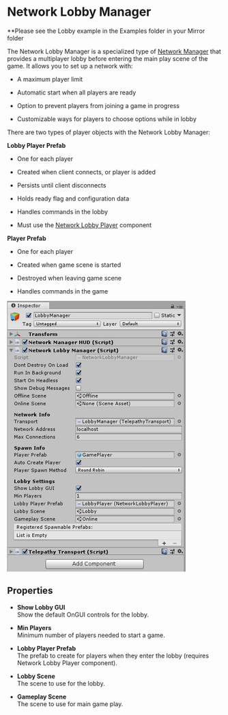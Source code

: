 # Network Lobby Manager

\*\*Please see the Lobby example in the Examples folder in your Mirror folder

The Network Lobby Manager is a specialized type of [Network Manager](NetworkManager) that provides a multiplayer lobby before entering the main play scene of the game. It allows you to set up a network with:

-   A maximum player limit

-   Automatic start when all players are ready

-   Option to prevent players from joining a game in progress

-   Customizable ways for players to choose options while in lobby  

There are two types of player objects with the Network Lobby Manager:

**Lobby Player Prefab**

-   One for each player

-   Created when client connects, or player is added

-   Persists until client disconnects

-   Holds ready flag and configuration data

-   Handles commands in the lobby

-   Must use the [Network Lobby Player](NetworkLobbyPlayer) component

**Player Prefab**

-   One for each player

-   Created when game scene is started

-   Destroyed when leaving game scene

-   Handles commands in the game  

![Network Lobby Manager](NetworkLobbyManager.PNG)

## Properties

-   **Show Lobby GUI**  
    Show the default OnGUI controls for the lobby.

-   **Min Players**  
    Minimum number of players needed to start a game.

-   **Lobby Player Prefab**  
    The prefab to create for players when they enter the lobby (requires Network Lobby Player component).

-   **Lobby Scene**  
    The scene to use for the lobby.

-   **Gameplay Scene**  
    The scene to use for main game play.
